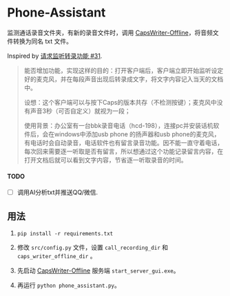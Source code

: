 # Phone-Assistant

监测通话录音文件夹，有新的录音文件时，调用 [CapsWriter-Offline](https://github.com/H1DDENADM1N/CapsWriter-Offline)，将音频文件转换为同名 txt 文件。

Inspired by [请求监听转录功能 #31](https://github.com/H1DDENADM1N/CapsWriter-Offline/issues/31).

> 能否增加功能，实现这样的目的：打开客户端后，客户端立即开始监听设定好的麦克风，并在每段声音出现后转录成文字，将文字内容记入当天的文档中。
> 
> 设想：这个客户端可以与按下Caps的版本共存（不检测按键）；麦克风中没有声音3秒（可否自定义）就视为一段；
> 
> 使用背景：办公室有一台bbk录音电话（hcd-198），连接pc并安装话机软件后，会在windows中添加usb phone 的扬声器和usb phone的麦克风，有电话时会自动录音，电话软件也有留言录音功能。因不能一直守着电话，每次回来需要逐一听取是否有留言，所以想通过这个功能记录留言内容，在打开文档后就可以看到文字内容，节省逐一听取录音的时间。

#### TODO

- [ ] 调用AI分析txt并推送QQ/微信.

## 用法

1. `pip install -r requirements.txt`

2. 修改 `src/config.py` 文件，设置 `call_recording_dir` 和 `caps_writer_offline_dir` 。

3. 先启动 [CapsWriter-Offline](https://github.com/H1DDENADM1N/CapsWriter-Offline) 服务端 `start_server_gui.exe`。

4. 再运行 `python phone_assistant.py`。